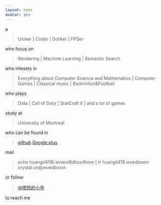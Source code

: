 ```yaml
---
layout: home
avatar: yes
---
```


a

>  Unixer | Coder | DotAer | FPSer

who focus on 

> Rendering | Machine Learning | Semantic Search 

who intesets in 

>  Everything about Computer Science and Mathematics | Computer Games | Classical music | Badminton&Football 

who plays

> Dota | Call of Duty | StarCraft II | and a lot of games

study at

> University of Montreal

who can be found in

> [github](https://github.com/cccrystalyy) [Google plus](https://plus.google.com/u/0/103939286317705041310/about)

mail 

> echo huangil4l18i.wiveni8dbox4hom | tr huangil418.wvedboxm crystal.un@wvedboxm

or follow 

> [@愤怒的小号](http://www.weibo.com/cccrystalyy)

to reach me


